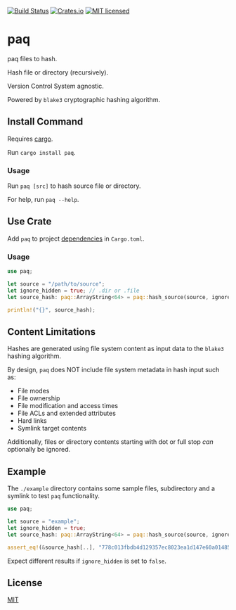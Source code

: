 [![Build Status](https://github.com/gregl83/paq/workflows/CI/badge.svg?branch=main)](https://github.com/gregl83/paq/actions?query=workflow%3ACI+branch%3Amain)
[![Crates.io](https://img.shields.io/crates/v/paq.svg)](https://crates.io/crates/paq)
[![MIT licensed](https://img.shields.io/badge/license-MIT-blue.svg)](https://github.com/gregl83/paq/blob/master/LICENSE)

# paq

paq files to hash.

Hash file or directory (recursively).

Version Control System agnostic.

Powered by `blake3` cryptographic hashing algorithm.

## Install Command

Requires [cargo](https://doc.rust-lang.org/cargo/getting-started/installation.html).

Run `cargo install paq`.

### Usage

Run `paq [src]` to hash source file or directory. 

For help, run `paq --help`.

## Use Crate

Add `paq` to project [dependencies](https://doc.rust-lang.org/cargo/reference/specifying-dependencies.html#specifying-dependencies-from-cratesio) in `Cargo.toml`.

### Usage

```rust
use paq;

let source = "/path/to/source";
let ignore_hidden = true; // .dir or .file
let source_hash: paq::ArrayString<64> = paq::hash_source(source, ignore_hidden);

println!("{}", source_hash);
```

## Content Limitations

Hashes are generated using file system content as input data to the `blake3` hashing algorithm.

By design, `paq` does NOT include file system metadata in hash input such as:

- File modes
- File ownership
- File modification and access times
- File ACLs and extended attributes
- Hard links
- Symlink target contents

Additionally, files or directory contents starting with dot or full stop *can* optionally be ignored.

## Example

The `./example` directory contains some sample files, subdirectory and a symlink to test `paq` functionality.

```rust
use paq;

let source = "example";
let ignore_hidden = true;
let source_hash: paq::ArrayString<64> = paq::hash_source(source, ignore_hidden);

assert_eq!(&source_hash[..], "778c013fbdb4d129357ec8023ea1d147e60a014858cfc2dd998af6c946e802a9");
```

Expect different results if `ignore_hidden` is set to `false`.

## License

[MIT](LICENSE)
